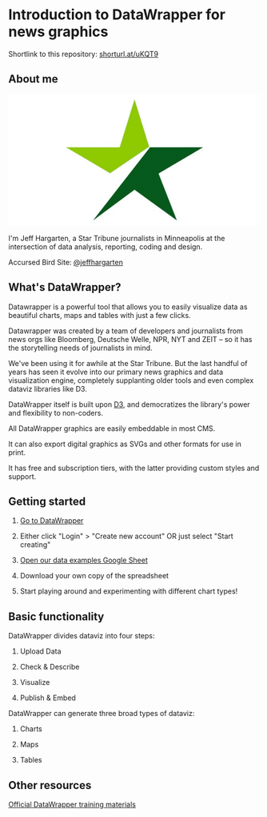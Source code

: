 # Introduction to DataWrapper for news graphics

Shortlink to this repository: [shorturl.at/uKQT9](http://shorturl.at/uKQT9)


## About me

![StarTribune](https://github.com/jeffhargarten/20230303-nicar_datawrapper/blob/main/strib-thumb.png?raw=true) 

I'm Jeff Hargarten, a Star Tribune journalists in Minneapolis at the intersection of data analysis, reporting, coding and design.

Accursed Bird Site: [@jeffhargarten](https://twitter.com/JeffHargarten)


## What's DataWrapper?

Datawrapper is a powerful tool that allows you to easily visualize data as beautiful charts, maps and tables with just a few clicks.

Datawrapper was created by a team of developers and journalists from news orgs like Bloomberg, Deutsche Welle, NPR, NYT and ZEIT – so it has the storytelling needs of journalists in mind.

We've been using it for awhile at the Star Tribune. But the last handful of years has seen it evolve into our primary news graphics and data visualization engine, completely supplanting older tools and even complex dataviz libraries like D3.

DataWrapper itself is built upon [D3](https://d3js.org/), and democratizes the library's power and flexibility to non-coders.

All DataWrapper graphics are easily embeddable in most CMS.

It can also export digital graphics as SVGs and other formats for use in print.

It has free and subscription tiers, with the latter providing custom styles and support.


## Getting started

1. [Go to DataWrapper](https://www.datawrapper.de/)

2. Either click "Login" > "Create new account" OR just select "Start creating"

2. [Open our data examples Google Sheet](https://docs.google.com/spreadsheets/d/1SXw_iuyY7ot6xglBG9fQyBQSA2n3SRus3anTyby535k/edit?usp=sharing)

3. Download your own copy of the spreadsheet

4. Start playing around and experimenting with different chart types!


## Basic functionality

DataWrapper divides dataviz into four steps:

1. Upload Data

2. Check & Describe

3. Visualize

4. Publish & Embed

DataWrapper can generate three broad types of dataviz:

1. Charts

2. Maps

3. Tables


## Other resources

[Official DataWrapper training materials](https://www.datawrapper.de/training-materials)
